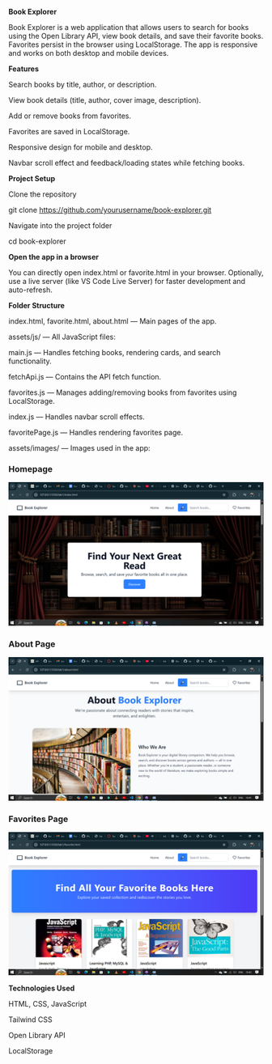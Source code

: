 **Book Explorer**

Book Explorer is a web application that allows users to search for books using the Open Library API, view book details, and save their favorite books. Favorites persist in the browser using LocalStorage. The app is responsive and works on both desktop and mobile devices.

**Features**

Search books by title, author, or description.

View book details (title, author, cover image, description).

Add or remove books from favorites.

Favorites are saved in LocalStorage.

Responsive design for mobile and desktop.

Navbar scroll effect and feedback/loading states while fetching books.

**Project Setup**

Clone the repository

git clone https://github.com/yourusername/book-explorer.git


Navigate into the project folder

cd book-explorer

**Open the app in a browser**

You can directly open index.html or favorite.html in your browser.
Optionally, use a live server (like VS Code Live Server) for faster development and auto-refresh.

**Folder Structure**

index.html, favorite.html, about.html — Main pages of the app.

assets/js/ — All JavaScript files:

main.js — Handles fetching books, rendering cards, and search functionality.

fetchApi.js — Contains the API fetch function.

favorites.js — Manages adding/removing books from favorites using LocalStorage.

index.js — Handles navbar scroll effects.

favoritePage.js — Handles rendering favorites page.

assets/images/ — Images used in the app:

### Homepage
![Homepage](./lab1/assets/images/homePage.png)


### About Page
![Favorites Page](/lab1/assets/images/aboutPage.png)


### Favorites Page
![Favorites Page](/lab1/assets/images/favPage.png)

**Technologies Used**

HTML, CSS, JavaScript

Tailwind CSS

Open Library API

LocalStorage